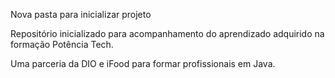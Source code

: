 Nova pasta para inicializar projeto

Repositório inicializado para acompanhamento do aprendizado 
adquirido na formação Potência Tech. 

Uma parceria da DIO e iFood para formar profissionais em Java.
